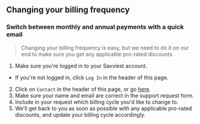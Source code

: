 ## Changing your billing frequency

### Switch between monthly and annual payments with a quick email

> Changing your billing frequency is easy, but we need to do it on our end to make sure you get any applicable pro-rated discounts.

1. Make sure you're logged in to your Savviest account.
  * If you're not logged in, click `Log In` in the header of this page.
2. Click on `Contact` in the header of this page, or go [here](https://savviest.com/help/contact).
2. Make sure your name and email are correct in the support request form.
3. Include in your request which billing cycle you'd like to change to.
4. We'll get back to you as soon as possible with any applicable pro-rated discounts, and update your billing cycle accordingly.
